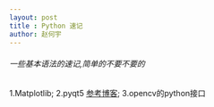 ```yaml
---
layout: post
title : Python 速记
author: 赵何宇
---
```


###### 一些基本语法的速记,简单的不要不要的

1.Matplotlib;
2.pyqt5 [参考博客](http://www.cnblogs.com/archisama/p/5442071.html);
3.opencv的python接口
